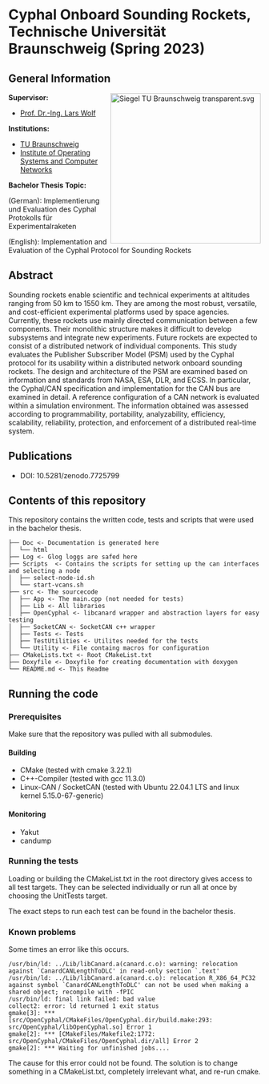 # Cyphal Onboard Sounding Rockets, Technische Universität Braunschweig (Spring 2023)
## General Information

<a href="https://commons.wikimedia.org/wiki/File:Siegel_TU_Braunschweig_transparent.svg#/media/Datei:Siegel_TU_Braunschweig_transparent.svg">
    <img align="right" width="300" height="" src="https://upload.wikimedia.org/wikipedia/commons/thumb/9/9d/Siegel_TU_Braunschweig_transparent.svg/1200px-Siegel_TU_Braunschweig_transparent.svg.png" alt="Siegel TU Braunschweig transparent.svg">
</a>

**Supervisor:**
* [Prof. Dr.-Ing. Lars Wolf](https://www.ibr.cs.tu-bs.de/users/wolf/)

**Institutions:**
* [TU Braunschweig](https://www.tu-braunschweig.de/informatik-bsc)
* [Institute of Operating Systems and Computer Networks](https://www.ibr.cs.tu-bs.de)

**Bachelor Thesis Topic:**

(German): Implementierung und Evaluation des Cyphal Protokolls für Experimentalraketen

(English): Implementation and Evaluation of the Cyphal Protocol for Sounding Rockets

## Abstract

Sounding rockets enable scientific and technical experiments at altitudes ranging from
50 km to 1550 km. They are among the most robust, versatile, and cost-efficient experimental
platforms used by space agencies. Currently, these rockets use mainly directed
communication between a few components. Their monolithic structure makes it difficult
to develop subsystems and integrate new experiments. Future rockets are expected to consist
of a distributed network of individual components. This study evaluates the Publisher
Subscriber Model (PSM) used by the Cyphal protocol for its usability within a distributed
network onboard sounding rockets. The design and architecture of the PSM are examined
based on information and standards from NASA, ESA, DLR, and ECSS. In particular, the
Cyphal/CAN specification and implementation for the CAN bus are examined in detail. A
reference configuration of a CAN network is evaluated within a simulation environment.
The information obtained was assessed according to programmability, portability, analyzability,
efficiency, scalability, reliability, protection, and enforcement of a distributed
real-time system.

## Publications
* DOI: 10.5281/zenodo.7725799

## Contents of this repository

This repository contains the written code, tests and scripts that were used in the bachelor thesis.

```
├── Doc <- Documentation is generated here
│  └── html
├── Log <- Glog loggs are safed here
├── Scripts  <- Contains the scripts for setting up the can interfaces and selecting a node
│  ├── select-node-id.sh
│  └── start-vcans.sh
├── src <- The sourcecode
│  ├── App <- The main.cpp (not needed for tests)
│  ├── Lib <- All libraries
│  ├── OpenCyphal <- libcanard wrapper and abstraction layers for easy testing
│  ├── SocketCAN <- SocketCAN c++ wrapper
│  ├── Tests <- Tests
│  ├── TestUtilities <- Utilites needed for the tests
│  └── Utility <- File containg macros for configuration
├── CMakeLists.txt <- Root CMakeList.txt
├── Doxyfile <- Doxyfile for creating documentation with doxygen
└── README.md <- This Readme
```

## Running the code

### Prerequisites
Make sure that the repository was pulled with all submodules.

#### Building
* CMake (tested with cmake 3.22.1)
* C++-Compiler (tested with gcc 11.3.0)
* Linux-CAN / SocketCAN (tested with Ubuntu 22.04.1 LTS and linux kernel 5.15.0-67-generic)

#### Monitoring
* Yakut
* candump

### Running the tests

Loading or building the CMakeList.txt in the root directory gives access to all test targets. They can be selected individually or
run all at once by choosing the UnitTests target.

The exact steps to run each test can be found in the bachelor thesis.

### Known problems

Some times an error like this occurs.
```
/usr/bin/ld: ../Lib/libCanard.a(canard.c.o): warning: relocation against `CanardCANLengthToDLC' in read-only section `.text'
/usr/bin/ld: ../Lib/libCanard.a(canard.c.o): relocation R_X86_64_PC32 against symbol `CanardCANLengthToDLC' can not be used when making a shared object; recompile with -fPIC
/usr/bin/ld: final link failed: bad value
collect2: error: ld returned 1 exit status
gmake[3]: *** [src/OpenCyphal/CMakeFiles/OpenCyphal.dir/build.make:293: src/OpenCyphal/libOpenCyphal.so] Error 1
gmake[2]: *** [CMakeFiles/Makefile2:1772: src/OpenCyphal/CMakeFiles/OpenCyphal.dir/all] Error 2
gmake[2]: *** Waiting for unfinished jobs....
```
The cause for this error could not be found. The solution is to change something in a CMakeList.txt,
completely irrelevant what, and re-run cmake.